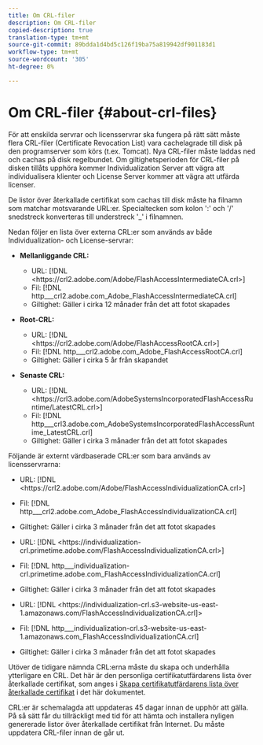 ```yaml
---
title: Om CRL-filer
description: Om CRL-filer
copied-description: true
translation-type: tm+mt
source-git-commit: 89bdda1d4bd5c126f19ba75a819942df901183d1
workflow-type: tm+mt
source-wordcount: '305'
ht-degree: 0%

---
```



# Om CRL-filer {#about-crl-files}

För att enskilda servrar och licensservrar ska fungera på rätt sätt måste flera CRL-filer (Certificate Revocation List) vara cachelagrade till disk på den programserver som körs (t.ex. Tomcat). Nya CRL-filer måste laddas ned och cachas på disk regelbundet. Om giltighetsperioden för CRL-filer på disken tillåts upphöra kommer Individualization Server att vägra att individualisera klienter och License Server kommer att vägra att utfärda licenser.

De listor över återkallade certifikat som cachas till disk måste ha filnamn som matchar motsvarande URL:er. Specialtecken som kolon &#39;:&#39; och &#39;/&#39; snedstreck konverteras till understreck &#39;_&#39; i filnamnen.

Nedan följer en lista över externa CRL:er som används av både Individualization- och License-servrar:

* **Mellanliggande CRL:**

   * URL: [!DNL <ht<span></span>tps://crl2.adobe.com/Adobe/FlashAccessIntermediateCA.crl>]
   * Fil: [!DNL http___crl2.adobe.com_Adobe_FlashAccessIntermediateCA.crl]
   * Giltighet: Gäller i cirka 12 månader från det att fotot skapades

* **Root-CRL:**

   * URL: [!DNL <ht<span></span>tps://crl2.adobe.com/Adobe/FlashAccessRootCA.crl>]
   * Fil: [!DNL http___crl2.adobe.com_Adobe_FlashAccessRootCA.crl]
   * Giltighet: Gäller i cirka 5 år från skapandet

* **Senaste CRL:**

   * URL: [!DNL <ht<span></span>tps://crl3.adobe.com/AdobeSystemsIncorporatedFlashAccessRuntime/LatestCRL.crl>]
   * Fil: [!DNL http___crl3.adobe.com_AdobeSystemsIncorporatedFlashAccessRuntime_LatestCRL.crl]
   * Giltighet: Gäller i cirka 3 månader från det att fotot skapades

Följande är externt värdbaserade CRL:er som bara används av licensservrarna:

* URL: [!DNL <ht<span></span>tps://crl2.adobe.com/Adobe/FlashAccessIndividualizationCA.crl>]
* Fil: [!DNL http___crl2.adobe.com_Adobe_FlashAccessIndividualizationCA.crl]
* Giltighet: Gäller i cirka 3 månader från det att fotot skapades

* URL: [!DNL <ht<span></span>tps://individualization-crl.primetime.adobe.com/FlashAccessIndividualizationCA.crl>]
* Fil: [!DNL http___individualization-crl.primetime.adobe.com_FlashAccessIndividualizationCA.crl]
* Giltighet: Gäller i cirka 3 månader från det att fotot skapades

* URL: [!DNL <ht<span></span>tps://individualization-crl.s3-website-us-east-1.amazonaws.com/FlashAccessIndividualizationCA.crl]>
* Fil: [!DNL http___individualization-crl.s3-website-us-east-1.amazonaws.com_FlashAccessIndividualizationCA.crl]
* Giltighet: Gäller i cirka 3 månader från det att fotot skapades

Utöver de tidigare nämnda CRL:erna måste du skapa och underhålla ytterligare en CRL. Det här är den personliga certifikatutfärdarens lista över återkallade certifikat, som anges i [Skapa certifikatutfärdarens lista över återkallade certifikat](../../../on-premises-i15n-server/server-configuration-section/server-properties/create-i15n-ca-crl.md) i det här dokumentet.

CRL:er är schemalagda att uppdateras 45 dagar innan de upphör att gälla. På så sätt får du tillräckligt med tid för att hämta och installera nyligen genererade listor över återkallade certifikat från Internet. Du måste uppdatera CRL-filer innan de går ut.
